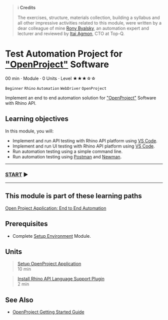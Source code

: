 > :information_source: **Credits**
>
> The exercises, structure, materials collection, building a syllabus and all other impressive activities related to this module, were written by a dear colleague of mine [Rony Byalsky](https://www.linkedin.com/in/rony-byalsky-b9821212), an automation expert and lecturer and reviewed by [Itai Agmon](https://www.linkedin.com/in/itaiagmon/), CTO at Top-Q.  

# Test Automation Project for ["OpenProject"](https://www.openproject.org) Software
00 min · Module · 0 Units · Level ★★★☆☆

`Beginner` `Rhino` `Automation` `WebDriver` `OpenProject`

Implement an end to end automation solution for ["OpenProject"](https://www.openproject.org) Software with Rhino API.

## Learning objectives
In this module, you will:

* Implement and run API testing with Rhino API platform using [VS Code](https://code.visualstudio.com).
* Implement and run UI testing with Rhino API platform using [VS Code](https://code.visualstudio.com).
* Run automation testing using a simple command line.
* Run automation testing using [Postman](https://www.postman.com) and [Newman](https://www.npmjs.com/package/newman).

---
### [START]() :arrow_forward:
---

## This module is part of these learning paths  
[Open Project Application: End to End Automation](../Path.RhinoApiCourseVsCodeOpenProject.md)

## Prerequisites
* Complete [Setup Environment](../Tutorials.SetupEnvironment/00.Module.md) Module.

## Units
> [Setup OpenProject Application]()  
  10 min  
 
> [Install Rhino API Language Support Plugin]()  
  2 min  

## See Also
* [OpenProject Getting Started Guide](https://www.openproject.org/docs/getting-started/)
